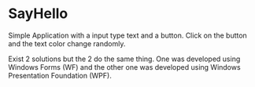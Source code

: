# SayHello
Simple Application with a input type text and a button. Click on the button and the text color change randomly.

Exist 2 solutions but the 2 do the same thing. One was developed using Windows Forms (WF) and the other one was developed using Windows Presentation Foundation (WPF).
